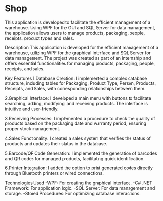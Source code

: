 # Shop
This application is developed to facilitate the efficient management of a warehouse. Using WPF for the GUI and SQL Server for data management, the application allows users to manage products, packaging, people, receipts, product types and sales.


Description
This application is developed for the efficient management of a warehouse, utilizing WPF for the graphical interface and SQL Server for data management. The project was created as part of an internship and offers essential functionalities for managing products, packaging, people, receipts, and sales.

Key Features
1.Database Creation: I implemented a complex database structure, including tables for Packaging, Product Type, Person, Products, Receipts, and Sales, with corresponding relationships between them.

2.Graphical Interface: I developed a main menu with buttons to facilitate searching, adding, modifying, and receiving products. The interface is intuitive and user-friendly.

3.Receiving Processes: I implemented a procedure to check the quality of products based on the packaging date and warranty period, ensuring proper stock management.

4.Sales Functionality: I created a sales system that verifies the status of products and updates their status in the database.

5.Barcode/QR Code Generation: I implemented the generation of barcodes and QR codes for managed products, facilitating quick identification.

6.Printer Integration: I added the option to print generated codes directly through Bluetooth printers or wired connections.

Technologies Used
-WPF: For creating the graphical interface.
-C# .NET Framework: For application logic.
-SQL Server: For data management and storage.
-Stored Procedures: For optimizing database interactions.
